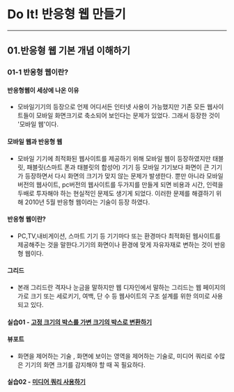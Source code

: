 # Do It! 반응형 웹 만들기
* * *
## 01.반응형 웹 기본 개념 이해하기 
### 01-1 반응형 웹이란?

#### 반응형웹이 세상에 나온 이유
* 모바일기기의 등장으로 언제 어디서든 인터넷 사용이 가능했지만 기존 모든 웹사이트들이 모바일 화면크기로 축소되어 보인다는 문제가 있었다.
그래서 등장한 것이 '모바일 웹'이다.   

#### 모바일 웹과 반응형 웹
* 모바일 기기에 최적화된 웹사이트를 제공하기 위해 모바일 웹이 등장하였지만 태블릿, 패블릿(스마트 폰과 태블릿의 합성어) 기기 등 모바일 기기보다 화면이 큰 기기가 등장하면서 다시 화면의 크기가 맞지 않는 문제가 발생한다. 뿐만 아니라 모바일 버전의 웹사이트, pc버전의 웹사이트를 두가지를 만들게 되면 비용과 시간, 인력을 두배로 투자해야 하는 현실적인 문제도 생기게 되었다. 이러한 문제를 해결하기 위해 2010년 5월 반응형 웹이라는 기술이 등장 하였다. 

#### 반응형 웹이란?
* PC,TV,내비게이션, 스마트 기기 등 기기마다 또는 환경마다 최적화된 웹사이트를 제공해주는 것을 말한다.기기의 화면이나 환경에 맞게 자유자재로 변하는 것이 반응형 웹이다.

#### 그리드
* 본래 그리드란 격자나 눈금을 말하지만 웹 디자인에서 말하는 그리드는 웹 페이지의 가로 크기 또는 세로키기, 여백, 단 수 등 웹사이트의 구조 설계를 위한 의미로 사용되고 있다.

#### 실습01 - [고정 크기의 박스를 가변 크기의 박스로 변환하기](https://github.com/HwangTaeeun/ResponsiveWeb/blob/master/01_1.html)

#### 뷰포트
* 화면을 제어하는 기술 , 화면에 보이는 영역을 제어하는 기술로, 미디어 쿼리로 수많은 기기의 화면 크기를 감지해야 할 때 꼭 필요하다.

#### 실습02 - [미디어 쿼리 사용하기](https://github.com/HwangTaeeun/ResponsiveWeb/blob/master/01_3.html)

